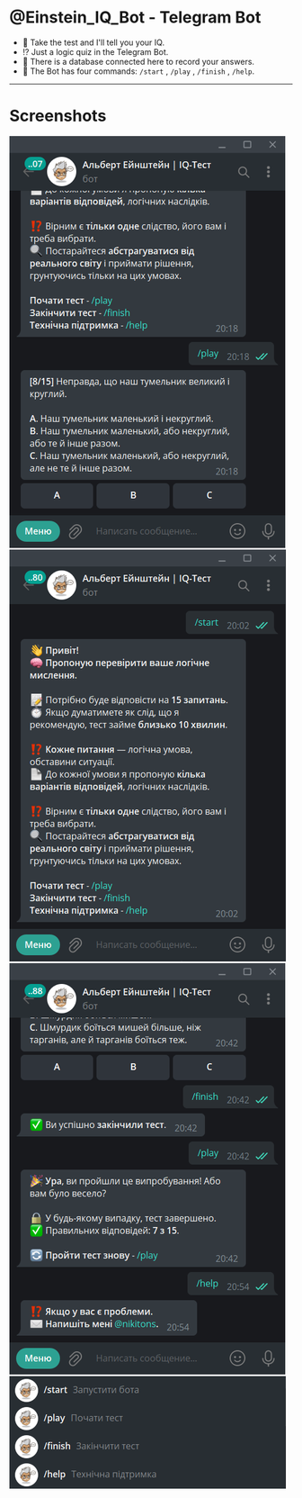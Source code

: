 # @Einstein_IQ_Bot - Telegram Bot

- :brain: Take the test and I'll tell you your IQ.
- :interrobang: Just a logic quiz in the Telegram Bot.
- :pencil: There is a database connected here to record your answers.
- :open_file_folder: The Bot has four commands: `/start` , `/play` , `/finish` , `/help`.

---

# Screenshots

![Einstein_IQ_Bot_](https://github.com/nikit0ns/Screenshots/blob/master/Einstein_IQ_Bot_Play.png)
![Einstein_IQ_Bot_](https://github.com/nikit0ns/Screenshots/blob/master/Einstein_IQ_Bot_Start.png)
![Einstein_IQ_Bot_](https://github.com/nikit0ns/Screenshots/blob/master/Einstein_IQ_Bot_Help.png)
![Einstein_IQ_Bot_](https://github.com/nikit0ns/Screenshots/blob/2aaa2fbabc7efb43e8196b673a90f09b29f87797/Einstein_IQ_Bot_Commands.png)
